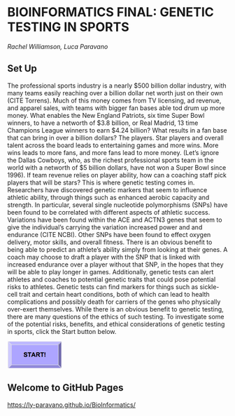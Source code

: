 
# BIOINFORMATICS FINAL: GENETIC TESTING IN SPORTS

*Rachel Williamson, Luca Paravano*



## Set Up

The professional sports industry is a nearly $500 billion dollar industry, with many teams easily reaching over a billion dollar net worth just on their own (CITE Torrens). Much of this money comes from TV licensing, ad revenue, and apparel sales, with teams with bigger fan bases able tod drum up more money. What enables the New England Patriots, six time Super Bowl winners, to have a networth of $3.8 billion, or Real Madrid, 13 time Champions League winners to earn $4.24 billion? What results in a fan base that can bring in over a billion dollars? The players. Star players and overall talent across the board leads to entertaining games and more wins. More wins leads to more fans, and more fans lead to more money. (Let’s ignore the Dallas Cowboys, who, as the richest professional sports team in the world with a networth of $5 billion dollars, have not won a Super Bowl since 1996).	If team revenue relies on player ability, how can a coaching staff pick players that will be stars? This is where genetic testing comes in. Researchers have discovered genetic markers that seem to influence athletic ability, through things such as enhanced aerobic capacity and strength. In particular, several single nucleotide polymorphisms (SNPs) have been found to be correlated with different aspects of athletic success. Variations have been found within the ACE and ACTN3 genes that seem to give the individual’s carrying the variation increased power and and endurance (CITE NCBI). Other SNPs have been found to effect oxygen delivery, motor skills, and overall fitness. There is an obvious benefit to being able to predict an athlete’s ability simply from looking at their genes. A coach may choose to draft a player with the SNP that is linked with increased endurance over a player without that SNP, in the hopes that they will be able to play longer in games.	Additionally, genetic tests can alert athletes and coaches to potential genetic traits that could pose potential risks to athletes. Genetic tests can find markers for things such as sickle-cell trait and certain heart conditions, both of which can lead to health complications and possibly death for carriers of the genes who physically over-exert themselves.	While there is an obvious benefit to genetic testing, there are many questions of the ethics of such testing. To investigate some of the potential risks, benefits, and ethical considerations of genetic testing in sports, click the Start button below.

[![button](Start.png)](SetUp.md)


## Welcome to GitHub Pages
https://ly-paravano.github.io/BioInformatics/




